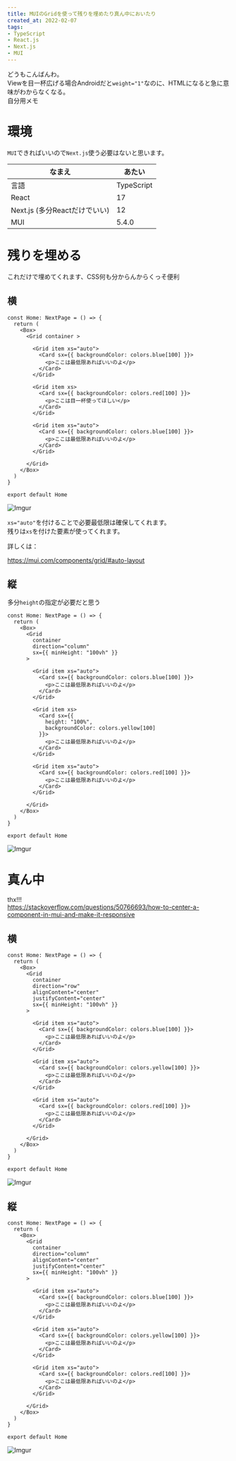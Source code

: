 ```yaml
---
title: MUIのGridを使って残りを埋めたり真ん中においたり
created_at: 2022-02-07
tags:
- TypeScript
- React.js
- Next.js
- MUI
---
```

どうもこんばんわ。  
Viewを目一杯広げる場合Androidだと`weight="1"`なのに、HTMLになると急に意味がわからなくなる。  
自分用メモ

# 環境

`MUI`できればいいので`Next.js`使う必要はないと思います。

| なまえ                        | あたい     |
|-------------------------------|------------|
| 言語                          | TypeScript |
| React                         | 17         |
| Next.js (多分Reactだけでいい) | 12         |
| MUI                           | 5.4.0      |

# 残りを埋める
これだけで埋めてくれます、CSS何も分からんからくっそ便利

## 横

```tsx
const Home: NextPage = () => {
  return (
    <Box>
      <Grid container >

        <Grid item xs="auto">
          <Card sx={{ backgroundColor: colors.blue[100] }}>
            <p>ここは最低限あればいいのよ</p>
          </Card>
        </Grid>

        <Grid item xs>
          <Card sx={{ backgroundColor: colors.red[100] }}>
            <p>ここは目一杯使ってほしい</p>
          </Card>
        </Grid>

        <Grid item xs="auto">
          <Card sx={{ backgroundColor: colors.blue[100] }}>
            <p>ここは最低限あればいいのよ</p>
          </Card>
        </Grid>

      </Grid>
    </Box>
  )
}

export default Home
```

![Imgur](https://i.imgur.com/ih47IOr.png)

`xs="auto"`を付けることで必要最低限は確保してくれます。  
残りは`xs`を付けた要素が使ってくれます。

詳しくは：  

https://mui.com/components/grid/#auto-layout

## 縦

多分`height`の指定が必要だと思う

```tsx
const Home: NextPage = () => {
  return (
    <Box>
      <Grid
        container
        direction="column"
        sx={{ minHeight: "100vh" }}
      >

        <Grid item xs="auto">
          <Card sx={{ backgroundColor: colors.blue[100] }}>
            <p>ここは最低限あればいいのよ</p>
          </Card>
        </Grid>

        <Grid item xs>
          <Card sx={{
            height: "100%",
            backgroundColor: colors.yellow[100]
          }}>
            <p>ここは最低限あればいいのよ</p>
          </Card>
        </Grid>

        <Grid item xs="auto">
          <Card sx={{ backgroundColor: colors.red[100] }}>
            <p>ここは最低限あればいいのよ</p>
          </Card>
        </Grid>

      </Grid>
    </Box>
  )
}

export default Home
```

![Imgur](https://i.imgur.com/JBSInFU.png)


# 真ん中

thx!!!  
https://stackoverflow.com/questions/50766693/how-to-center-a-component-in-mui-and-make-it-responsive

## 横

```tsx
const Home: NextPage = () => {
  return (
    <Box>
      <Grid
        container
        direction="row"
        alignContent="center"
        justifyContent="center"
        sx={{ minHeight: "100vh" }}
      >

        <Grid item xs="auto">
          <Card sx={{ backgroundColor: colors.blue[100] }}>
            <p>ここは最低限あればいいのよ</p>
          </Card>
        </Grid>

        <Grid item xs="auto">
          <Card sx={{ backgroundColor: colors.yellow[100] }}>
            <p>ここは最低限あればいいのよ</p>
          </Card>
        </Grid>

        <Grid item xs="auto">
          <Card sx={{ backgroundColor: colors.red[100] }}>
            <p>ここは最低限あればいいのよ</p>
          </Card>
        </Grid>

      </Grid>
    </Box>
  )
}

export default Home
```

![Imgur](https://i.imgur.com/PzIUYF0.png)

## 縦

```tsx
const Home: NextPage = () => {
  return (
    <Box>
      <Grid
        container
        direction="column"
        alignContent="center"
        justifyContent="center"
        sx={{ minHeight: "100vh" }}
      >

        <Grid item xs="auto">
          <Card sx={{ backgroundColor: colors.blue[100] }}>
            <p>ここは最低限あればいいのよ</p>
          </Card>
        </Grid>

        <Grid item xs="auto">
          <Card sx={{ backgroundColor: colors.yellow[100] }}>
            <p>ここは最低限あればいいのよ</p>
          </Card>
        </Grid>

        <Grid item xs="auto">
          <Card sx={{ backgroundColor: colors.red[100] }}>
            <p>ここは最低限あればいいのよ</p>
          </Card>
        </Grid>

      </Grid>
    </Box>
  )
}

export default Home
```

![Imgur](https://i.imgur.com/b0aJ2Fd.png)